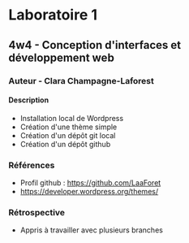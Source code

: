 <!-- Les # représentent les h1, h2... -->
# Laboratoire 1
## 4w4 - Conception d'interfaces et développement web
### Auteur - Clara Champagne-Laforest
#### Description
<!-- pour faire une liste on met un tiret -->
- Installation local de Wordpress
- Création d'une thème simple
- Création d'un dépôt git local
- Création d'un dépôt github

### Références
- Profil github : https://github.com/LaaForet
- https://developer.wordpress.org/themes/ 


### Rétrospective
- Appris à travailler avec plusieurs branches